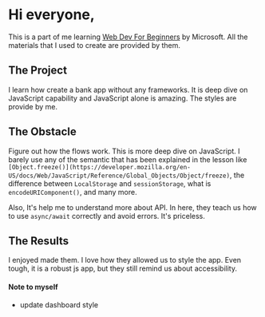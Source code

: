# Hi everyone,

This is a part of me learning [Web Dev For Beginners](https://microsoft.github.io/Web-Dev-For-Beginners/#/) by Microsoft. All the materials that I used to create are provided by them.

## The Project

I learn how create a bank app without any frameworks. It is deep dive on JavaScript capability and JavaScript alone is amazing. The styles are provide by me.

## The Obstacle

Figure out how the flows work. This is more deep dive on JavaScript. I barely use any of the semantic that has been explained in the lesson like `[Object.freeze()](https://developer.mozilla.org/en-US/docs/Web/JavaScript/Reference/Global_Objects/Object/freeze)`, the difference between `LocalStorage` and `sessionStorage`, what is `encodeURIComponent()`, and many more.

Also, It's help me to understand more about API. In here, they teach us how to use `async/await` correctly and avoid errors. It's priceless.

## The Results

I enjoyed made them. I love how they allowed us to style the app. Even tough, it is a robust js app, but they still remind us about accessibility.

#### Note to myself

- update dashboard style
